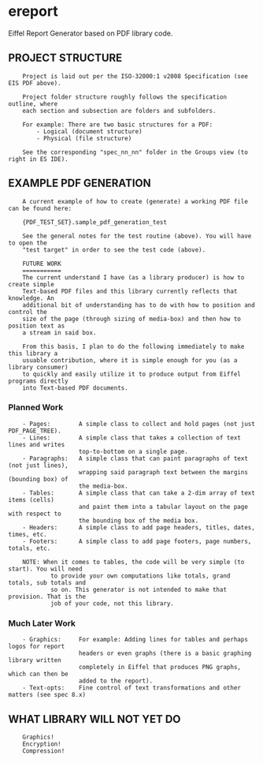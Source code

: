 # ereport
Eiffel Report Generator based on PDF library code.

##		PROJECT STRUCTURE
		Project is laid out per the ISO-32000:1 v2008 Specification (see EIS PDF above).
		
		Project folder structure roughly follows the specification outline, where
		each section and subsection are folders and subfolders.
		
		For example: There are two basic structures for a PDF: 
			- Logical (document structure)
			- Physical (file structure)

		See the corresponding "spec_nn_nn" folder in the Groups view (to right in ES IDE).
		
##		EXAMPLE PDF GENERATION
		A current example of how to create (generate) a working PDF file can be found here:
		
		{PDF_TEST_SET}.sample_pdf_generation_test
		
		See the general notes for the test routine (above). You will have to open the
		"test target" in order to see the test code (above).
		
		FUTURE WORK
		===========
		The current understand I have (as a library producer) is how to create simple
		Text-based PDF files and this library currently reflects that knowledge. An
		additional bit of understanding has to do with how to position and control the
		size of the page (through sizing of media-box) and then how to position text as
		a stream in said box.
		
		From this basis, I plan to do the following immediately to make this library a
		usuable contribution, where it is simple enough for you (as a library consumer)
		to quickly and easily utilize it to produce output from Eiffel programs directly
		into Text-based PDF documents.
		
###		Planned Work
		- Pages:		A simple class to collect and hold pages (not just PDF_PAGE_TREE).
		- Lines:		A simple class that takes a collection of text lines and writes
						top-to-bottom on a single page.
		- Paragraphs:	A simple class that can paint paragraphs of text (not just lines),
						wrapping said paragraph text between the margins (bounding box) of
						the media-box.
		- Tables:		A simple class that can take a 2-dim array of text items (cells)
						and paint them into a tabular layout on the page with respect to
						the bounding box of the media box.
		- Headers: 		A simple class to add page headers, titles, dates, times, etc.
		- Footers: 		A simple class to add page footers, page numbers, totals, etc.
		
		NOTE: When it comes to tables, the code will be very simple (to start). You will need
				to provide your own computations like totals, grand totals, sub totals and
				so on. This generator is not intended to make that provision. That is the
				job of your code, not this library.
				
###		Much Later Work
		- Graphics:		For example: Adding lines for tables and perhaps logos for report
						headers or even graphs (there is a basic graphing library written
						completely in Eiffel that produces PNG graphs, which can then be
						added to the report).
		- Text-opts:	Fine control of text transformations and other matters (see spec 8.x)
		
##		WHAT LIBRARY WILL NOT YET DO
		Graphics!
		Encryption!
		Compression!

